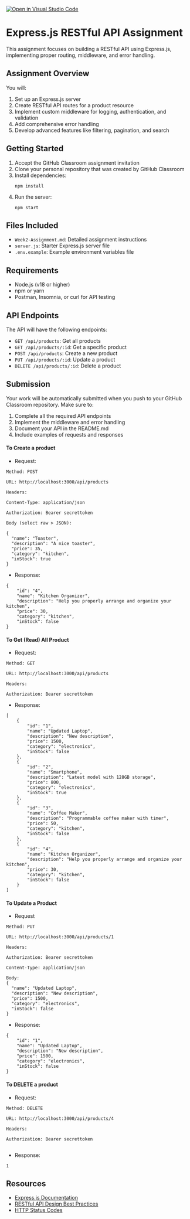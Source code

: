 [![Open in Visual Studio Code](https://classroom.github.com/assets/open-in-vscode-2e0aaae1b6195c2367325f4f02e2d04e9abb55f0b24a779b69b11b9e10269abc.svg)](https://classroom.github.com/online_ide?assignment_repo_id=19702979&assignment_repo_type=AssignmentRepo)

# Express.js RESTful API Assignment

This assignment focuses on building a RESTful API using Express.js, implementing proper routing, middleware, and error handling.

## Assignment Overview

You will:

1. Set up an Express.js server
2. Create RESTful API routes for a product resource
3. Implement custom middleware for logging, authentication, and validation
4. Add comprehensive error handling
5. Develop advanced features like filtering, pagination, and search

## Getting Started

1. Accept the GitHub Classroom assignment invitation
2. Clone your personal repository that was created by GitHub Classroom
3. Install dependencies:
   ```
   npm install
   ```
4. Run the server:
   ```
   npm start
   ```

## Files Included

- `Week2-Assignment.md`: Detailed assignment instructions
- `server.js`: Starter Express.js server file
- `.env.example`: Example environment variables file

## Requirements

- Node.js (v18 or higher)
- npm or yarn
- Postman, Insomnia, or curl for API testing

## API Endpoints

The API will have the following endpoints:

- `GET /api/products`: Get all products
- `GET /api/products/:id`: Get a specific product
- `POST /api/products`: Create a new product
- `PUT /api/products/:id`: Update a product
- `DELETE /api/products/:id`: Delete a product

## Submission

Your work will be automatically submitted when you push to your GitHub Classroom repository. Make sure to:

1. Complete all the required API endpoints
2. Implement the middleware and error handling
3. Document your API in the README.md
4. Include examples of requests and responses

#### To Create a product

- Request:

```
Method: POST

URL: http://localhost:3000/api/products

Headers:

Content-Type: application/json

Authorization: Bearer secrettoken

Body (select raw > JSON):

{
  "name": "Toaster",
  "description": "A nice toaster",
  "price": 35,
  "category": "kitchen",
  "inStock": true
}

```

- Response:

```
{
    "id": "4",
    "name": "Kitchen Organizer",
    "description": "Help you properly arrange and organize your kitchen",
    "price": 30,
    "category": "kitchen",
    "inStock": false
}
```

#### To Get (Read) All Product

- Request:

```
Method: GET

URL: http://localhost:3000/api/products

Headers:

Authorization: Bearer secrettoken
```

- Response:

```
[
    {
        "id": "1",
        "name": "Updated Laptop",
        "description": "New description",
        "price": 1500,
        "category": "electronics",
        "inStock": false
    },
    {
        "id": "2",
        "name": "Smartphone",
        "description": "Latest model with 128GB storage",
        "price": 800,
        "category": "electronics",
        "inStock": true
    },
    {
        "id": "3",
        "name": "Coffee Maker",
        "description": "Programmable coffee maker with timer",
        "price": 50,
        "category": "kitchen",
        "inStock": false
    },
    {
        "id": "4",
        "name": "Kitchen Organizer",
        "description": "Help you properly arrange and organize your kitchen",
        "price": 30,
        "category": "kitchen",
        "inStock": false
    }
]
```

#### To Update a Product

- Request

```
Method: PUT

URL: http://localhost:3000/api/products/1

Headers:

Authorization: Bearer secrettoken

Content-Type: application/json

Body:
{
  "name": "Updated Laptop",
  "description": "New description",
  "price": 1500,
  "category": "electronics",
  "inStock": false
}

```

- Response:

```
{
    "id": "1",
    "name": "Updated Laptop",
    "description": "New description",
    "price": 1500,
    "category": "electronics",
    "inStock": false
}
```

#### To DELETE a product

- Request:

```
Method: DELETE

URL: http://localhost:3000/api/products/4

Headers:

Authorization: Bearer secrettoken


```

- Response:

```
1
```

## Resources

- [Express.js Documentation](https://expressjs.com/)
- [RESTful API Design Best Practices](https://restfulapi.net/)
- [HTTP Status Codes](https://developer.mozilla.org/en-US/docs/Web/HTTP/Status)

```

```
